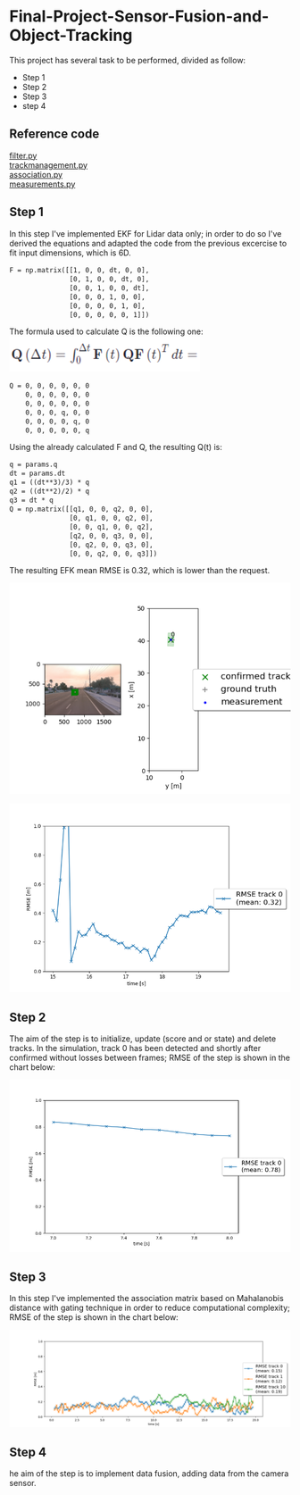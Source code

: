 # Final-Project-Sensor-Fusion-and-Object-Tracking

This project has several task to be performed, divided as follow:
* Step 1
* Step 2
* Step 3
* step 4

## Reference code
[filter.py](filter.py)
<br>
[trackmanagement.py](trackmanagement.py)
<br>
[association.py](association.py)
<br>
[measurements.py](measurements.py)

## Step 1
In this step I've implemented EKF for Lidar data only; in order to do so I've derived the equations and adapted the code from the previous excercise to fit input dimensions, which is 6D.

```
F = np.matrix([[1, 0, 0, dt, 0, 0],
               [0, 1, 0, 0, dt, 0],
               [0, 0, 1, 0, 0, dt],
               [0, 0, 0, 1, 0, 0],
               [0, 0, 0, 0, 1, 0],
               [0, 0, 0, 0, 0, 1]])
```
The formula used to calculate Q is the following one:
![Q](Pic/Q.png "Q")
```
Q = 0, 0, 0, 0, 0, 0
    0, 0, 0, 0, 0, 0
    0, 0, 0, 0, 0, 0
    0, 0, 0, q, 0, 0
    0, 0, 0, 0, q, 0
    0, 0, 0, 0, 0, q
```
Using the already calculated F and Q, the resulting Q(t) is:
```
q = params.q
dt = params.dt
q1 = ((dt**3)/3) * q 
q2 = ((dt**2)/2) * q 
q3 = dt * q 
Q = np.matrix([[q1, 0, 0, q2, 0, 0],
               [0, q1, 0, 0, q2, 0],
               [0, 0, q1, 0, 0, q2],
               [q2, 0, 0, q3, 0, 0],
               [0, q2, 0, 0, q3, 0],
               [0, 0, q2, 0, 0, q3]])
```
The resulting EFK mean RMSE is 0.32, which is lower than the request.

<p align="center">
  <img src="Pic/step1.png"/>
</p>

<p align="center">
  <img src="Pic/rmse.png"/>
</p>

## Step 2
The aim of the step is to initialize, update (score and or state) and delete tracks. In the simulation, track 0 has been detected and shortly after confirmed without losses between frames; RMSE of the step is shown in the chart below:
<p align="center">
  <img src="Pic/rmse_s2.png"/>
</p>

## Step 3
In this step I've implemented the association matrix based on Mahalanobis distance with gating technique in order to reduce computational complexity; RMSE of the step is shown in the chart below:
<p align="center">
  <img src="Pic/rmse_3.png"/>
</p>

## Step 4
he aim of the step is to implement data fusion, adding data from the camera sensor.
